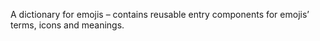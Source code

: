 A dictionary for emojis – contains reusable entry components for emojis’ terms, icons and meanings.
